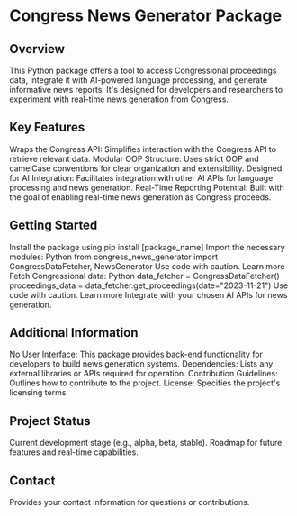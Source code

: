 
# Congress News Generator Package

## Overview

This Python package offers a tool to access Congressional proceedings data, integrate it with AI-powered language processing, and generate informative news reports. It's designed for developers and researchers to experiment with real-time news generation from Congress.

## Key Features

Wraps the Congress API: Simplifies interaction with the Congress API to retrieve relevant data.
Modular OOP Structure: Uses strict OOP and camelCase conventions for clear organization and extensibility.
Designed for AI Integration: Facilitates integration with other AI APIs for language processing and news generation.
Real-Time Reporting Potential: Built with the goal of enabling real-time news generation as Congress proceeds.
## Getting Started

Install the package using pip install [package_name]
Import the necessary modules:
Python
from congress_news_generator import CongressDataFetcher, NewsGenerator
Use code with caution. Learn more
Fetch Congressional data:
Python
data_fetcher = CongressDataFetcher()
proceedings_data = data_fetcher.get_proceedings(date="2023-11-21")
Use code with caution. Learn more
Integrate with your chosen AI APIs for news generation.
## Additional Information

No User Interface: This package provides back-end functionality for developers to build news generation systems.
Dependencies: Lists any external libraries or APIs required for operation.
Contribution Guidelines: Outlines how to contribute to the project.
License: Specifies the project's licensing terms.
## Project Status

Current development stage (e.g., alpha, beta, stable).
Roadmap for future features and real-time capabilities.
## Contact

Provides your contact information for questions or contributions.